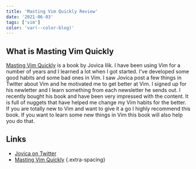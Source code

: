 ```yaml
---
title: 'Masting Vim Quickly Review'
date: '2021-06-03'
tags: ['vim']
color: 'var(--color-blog)'
---
```


## What is Masting Vim Quickly

[Masting Vim Quickly](https://jovicailic.org/mastering-vim-quickly/) is a book by Jovica Ilik. I have been using Vim for a number of years and I learned a lot when I got started. I've developed some good habits and some bad ones in Vim. I saw Jovica post a few things in Twitter about Vim and he motivated me to get better at Vim. I signed up for his newletter and I learn something from each newsletter he sends out. I recently bought his book and have been very impressed with the content. It is full of nuggets that have helped me change my Vim habits for the better. If you are totally new to Vim and want to give it a go I highly recommend this book. If you want to learn some new things in Vim this book will also help you do that. 

## Links

- [Jovica on Twitter](https://twitter.com/jovica)
- [Masting Vim Quickly](https://jovicailic.org/mastering-vim-quickly/)
{.extra-spacing}